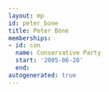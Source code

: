 ```yaml
---
layout: mp
id: peter_bone
title: Peter Bone
memberships:
- id: con
  name: Conservative Party
  start: '2005-06-28'
  end: 
autogenerated: true
---
```

